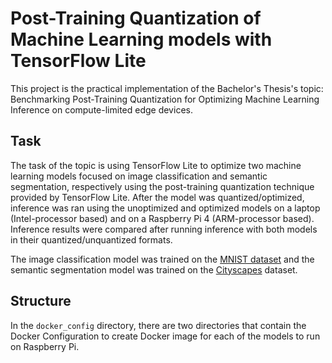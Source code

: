 # Post-Training Quantization of Machine Learning models with TensorFlow Lite
This project is the practical implementation of the Bachelor's Thesis's topic: Benchmarking Post-Training Quantization for Optimizing Machine Learning Inference on compute-limited edge devices. 
## Task
The task of the topic is using TensorFlow Lite to optimize two machine learning models focused on image classification and semantic segmentation, respectively using the post-training quantization technique provided by TensorFlow Lite. After the model was quantized/optimized, inference was ran using the unoptimized and optimized models on a laptop (Intel-processor based) and on a Raspberry Pi 4 (ARM-processor based). Inference results were compared after running inference with both models in their quantized/unquantized formats.

The image classification model was trained on the [MNIST dataset](http://yann.lecun.com/exdb/mnist/) and the semantic segmentation model was trained on the [Cityscapes](https://www.cityscapes-dataset.com/) dataset.
## Structure
In the ```docker_config``` directory, there are two directories that contain the Docker Configuration to create Docker image for each of the models to run on Raspberry Pi. 
